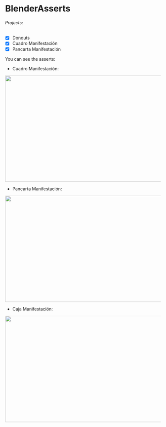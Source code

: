 # BlenderAsserts

###### Projects: 

- [x] Donouts
- [x] Cuadro Manifestación
- [x] Pancarta Manifestación

You can see the asserts:

 - Cuadro Manifestación: 
<img src="/img/BMani.png" width="630" height="344">

 - Pancarta Manifestación: 
<img src="/img/PancartaNORobots.png" width="630" height="344">

 - Caja Manifestación: 
<img src="/img/caja.png" width="630" height="344">




